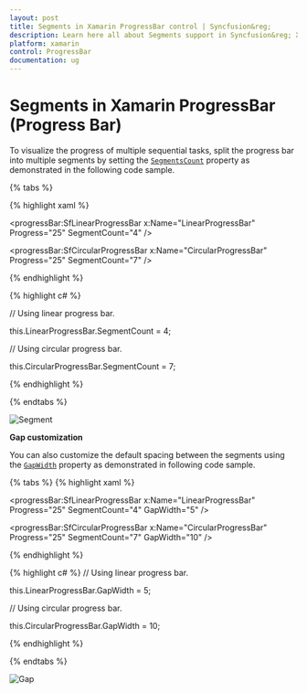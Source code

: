 ```yaml
---
layout: post
title: Segments in Xamarin ProgressBar control | Syncfusion&reg;
description: Learn here all about Segments support in Syncfusion&reg; Xamarin ProgressBar control, its elements and more.
platform: xamarin
control: ProgressBar
documentation: ug
---
```


# Segments in Xamarin ProgressBar (Progress Bar)

To visualize the progress of multiple sequential tasks, split the progress bar into multiple segments by setting the [`SegmentsCount`](https://help.syncfusion.com/cr/xamarin/Syncfusion.XForms.ProgressBar.ProgressBarBase.html#Syncfusion_XForms_ProgressBar_ProgressBarBase_SegmentCount) property as demonstrated in the following code sample.

{% tabs %} 

{% highlight xaml %}
<!--Using linear progress bar-->

<progressBar:SfLinearProgressBar x:Name="LinearProgressBar" Progress="25" SegmentCount="4" />

<!--Using circular progress bar-->

<progressBar:SfCircularProgressBar x:Name="CircularProgressBar" Progress="25" SegmentCount="7" />

{% endhighlight %}

{% highlight c# %}

// Using linear progress bar.

this.LinearProgressBar.SegmentCount = 4;

// Using circular progress bar.

this.CircularProgressBar.SegmentCount = 7;

{% endhighlight %}

{% endtabs %} 

![Segment](overview_images/Segment.png)

**Gap customization**

You can also customize the default spacing between the segments using the [`GapWidth`](https://help.syncfusion.com/cr/xamarin/Syncfusion.XForms.ProgressBar.ProgressBarBase.html#Syncfusion_XForms_ProgressBar_ProgressBarBase_GapWidth) property as demonstrated in following code sample.

{% tabs %} 
{% highlight xaml %}
<!--Using linear progress bar-->

<progressBar:SfLinearProgressBar x:Name="LinearProgressBar" Progress="25" SegmentCount="4" GapWidth="5" />

<!--Using circular progress bar-->

<progressBar:SfCircularProgressBar x:Name="CircularProgressBar" Progress="25" SegmentCount="7" GapWidth="10" />

{% endhighlight %}

{% highlight c# %}
// Using linear progress bar.

this.LinearProgressBar.GapWidth = 5;

// Using circular progress bar.

this.CircularProgressBar.GapWidth = 10;

{% endhighlight %}

{% endtabs %} 

![Gap](overview_images/Gap.png)
